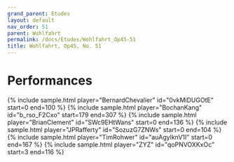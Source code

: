 ```yaml
---
grand_parent: Etudes
layout: default
nav_order: 51
parent: Wohlfahrt
permalink: /docs/Etudes/Wohlfahrt_Op45-51
title: Wohlfahrt, Op45, No. 51
---
```

# Performances
<div class="sample-container">
    {% include sample.html player="BernardChevalier" id="0vkMiDUGOtE" start=0 end=100 %}
    {% include sample.html player="BochanKang" id="b_rso_F2Cxo" start=179 end=307 %}
    {% include sample.html player="BrianClement" id="SWc9EHtWans" start=0 end=136 %}
    {% include sample.html player="JPRafferty" id="SozuzG7ZNWs" start=0 end=104 %}
    {% include sample.html player="TimRohwer" id="auAgylknV1I" start=0 end=167 %}
    {% include sample.html player="ZYZ" id="qoPNVOXKxOc" start=3 end=116 %}
</div>